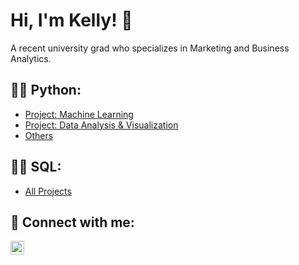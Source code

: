<h1> Hi, I'm Kelly! 👋</h1>
A recent university grad who specializes in Marketing and Business Analytics.

<h2>👩‍💻 Python:</h2>

- [Project: Machine Learning](https://github.com/kelkao91/Python/tree/7939820ab640ddf6ff3e9c5fa4b293d758576146/Project_Machine%20Learning)
- [Project: Data Analysis & Visualization](https://github.com/kelkao91/Python/tree/7939820ab640ddf6ff3e9c5fa4b293d758576146/Project_Data%20Analysis%20%26%20Visualization)
- [Others](https://github.com/kelkao91/Python/tree/main)


<h2>👩‍💻 SQL:</h2>

- [All Projects](https://github.com/kelkao91/SQL/tree/main)


<h2> 🤳 Connect with me:</h2>

[<img align="left" alt="KellyKao | LinkedIn" width="22px" src="https://cdn.jsdelivr.net/npm/simple-icons@v3/icons/linkedin.svg" />][linkedin]

[linkedin]: https://linkedin.com/in/kellykao

